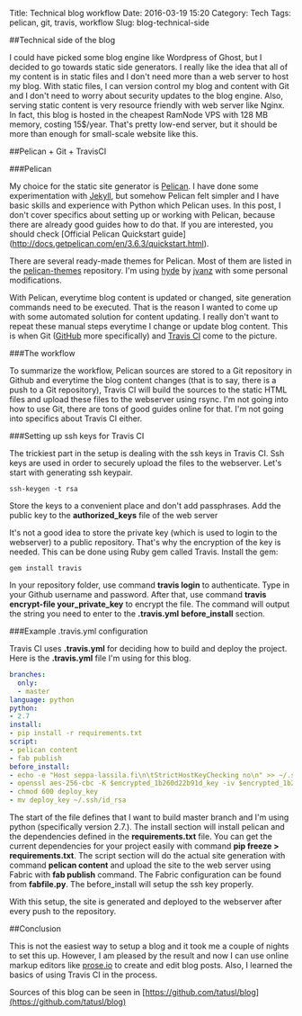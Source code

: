 Title: Technical blog workflow
Date: 2016-03-19 15:20
Category: Tech
Tags: pelican, git, travis, workflow
Slug: blog-technical-side

##Technical side of the blog

I could have picked some blog engine like Wordpress of Ghost, but I decided to go towards static side generators. I really like the idea that all of my content is in static files and I don't need more than a web server to host my blog. With static files, I can version control my blog and content with Git and I don't need to worry about security updates to the blog engine. Also, serving static content is very resource friendly with web server like Nginx. In fact, this blog is hosted in the cheapest RamNode VPS with 128 MB memory, costing 15$/year. That's pretty low-end server, but it should be more than enough for small-scale website like this.

##Pelican + Git + TravisCI

###Pelican

My choice for the static site generator is [Pelican](http://getpelican.com). I have done some experimentation with [Jekyll](https://jekyllrb.com/), but somehow Pelican felt simpler and I have basic skills and experience with Python which Pelican uses. In this post, I don't cover specifics about setting up or working with Pelican, because there are already good guides how to do that. If you are interested, you should check [Official Pelican Quickstart guide] (http://docs.getpelican.com/en/3.6.3/quickstart.html).

There are several ready-made themes for Pelican. Most of them are listed in the [pelican-themes](https://github.com/getpelican/pelican-themes) repository. I'm using [hyde](https://github.com/jvanz/pelican-hyde) by [jvanz](https://github.com/jvanz) with some personal modifications.

With Pelican, everytime blog content is updated or changed, site generation commands need to be executed. That is the reason I wanted to come up with some automated solution for content updating. I really don't want to repeat these manual steps everytime I change or update blog content. This is when Git ([GitHub](https://github.com/) more specifically) and [Travis CI](https://travis-ci.org/) come to the picture.

###The workflow

To summarize the workflow, Pelican sources are stored to a Git repository in Github and everytime the blog content changes (that is to say, there is a push to a Git repository), Travis CI will build the sources to the static HTML files and upload these files to the webserver using rsync. I'm not going into how to use Git, there are tons of good guides online for that. I'm not going into specifics about Travis CI either.

###Setting up ssh keys for Travis CI

The trickiest part in the setup is dealing with the ssh keys in Travis CI. Ssh keys are used in order to securely upload the files to the webserver. Let's start with generating ssh keypair.

```
ssh-keygen -t rsa
```
Store the keys to a convenient place and don't add passphrases. Add the public key to the **authorized_keys** file of the web server

It's not a good idea to store the private key (which is used to login to the webserver) to a public repository. That's why the encryption of the key is needed. This can be done using Ruby gem called Travis. Install the gem:

```
gem install travis
```

In your repository folder, use command **travis login** to authenticate. Type in your Github username and password. After that, use command **travis encrypt-file your_private_key** to encrypt the file. The command will output the string you need to enter to the **.travis.yml** **before_install** section.

###Example .travis.yml configuration

Travis CI uses **.travis.yml** for deciding how to build and deploy the project. Here is the **.travis.yml** file I'm using for this blog.

```yml
branches:
  only:
  - master
language: python
python:
- 2.7
install:
- pip install -r requirements.txt
script:
- pelican content
- fab publish
before_install:
- echo -e "Host seppa-lassila.fi\n\tStrictHostKeyChecking no\n" >> ~/.ssh/config
- openssl aes-256-cbc -K $encrypted_1b260d22b91d_key -iv $encrypted_1b260d22b91d_iv -in deploy_key.enc -out deploy_key -d
- chmod 600 deploy_key
- mv deploy_key ~/.ssh/id_rsa
```

The start of the file defines that I want to build master branch and I'm using python (specifically version 2.7.). The install section will install pelican and the dependencies defined in the **requirements.txt** file. You can get the current dependencies for your project easily with command **pip freeze > requirements.txt**. The script section will do the actual site generation with command **pelican content** and upload the site to the web server using Fabric with **fab publish** command. The Fabric configuration can be found from **fabfile.py**. The before_install will setup the ssh key properly.

With this setup, the site is generated and deployed to the webserver after every push to the repository.

##Conclusion

This is not the easiest way to setup a blog and it took me a couple of nights to set this up. However, I am pleased by the result and now I can use online markup editors like [prose.io](http://prose.io/) to create and edit blog posts. Also, I learned the basics of using Travis CI in the process.

Sources of this blog can be seen in [https://github.com/tatusl/blog](https://github.com/tatusl/blog)


